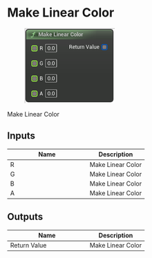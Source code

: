 # Make Linear Color

<div align="left" data-full-width="false"><figure><img src="../../../../api/Math/Color/Make_Linear_Color.png" alt=""><figcaption></figcaption></figure></div>

Make Linear Color

## Inputs

<table><thead><tr><th width="170">Name</th><th>Description</th></tr></thead><tbody><tr><td>R</td><td>Make Linear Color</td></tr><tr><td>G</td><td>Make Linear Color</td></tr><tr><td>B</td><td>Make Linear Color</td></tr><tr><td>A</td><td>Make Linear Color</td></tr></tbody></table>

## Outputs

<table><thead><tr><th width="170">Name</th><th>Description</th></tr></thead><tbody><tr><td>Return Value</td><td>Make Linear Color</td></tr></tbody></table>
